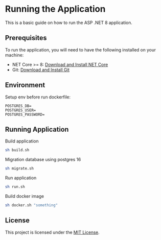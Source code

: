 # Running the Application

This is a basic guide on how to run the ASP .NET 8 application.

## Prerequisites

To run the application, you will need to have the following installed on your machine:

- NET Core >= 8: [Download and Install NET Core](https://dotnet.microsoft.com/en-us/download/dotnet/8.0)
- Git: [Download and Install Git](https://git-scm.com/downloads)

## Environment
Setup env before run dockerfile:

```env
POSTGRES_DB=
POSTGRES_USER=
POSTGRES_PASSWORD=
```

## Running Application

Build application

```bash
sh build.sh
```

Migration database using postgres 16

```bash
sh migrate.sh
```

Run application

```bash
sh run.sh
```

Build docker image

```bash
sh docker.sh "something"
```

## License

This project is licensed under the [MIT License](LICENSE).
